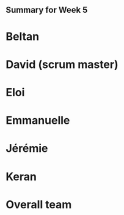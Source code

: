 ## Summary for Week 5

# Beltan



# David (scrum master)


# Eloi 


# Emmanuelle



# Jérémie


# Keran


# Overall team


